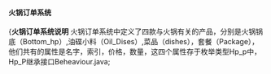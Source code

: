 #### 火锅订单系统
{**火锅订单系统说明**
火锅订单系统中定义了四款与火锅有关的产品，分别是火锅锅底（Bottom_hp）,油碟小料（Oil_Dises）,菜品（dishes），套餐（Package），
他们共有的属性是名字，索引，价格，数量，这四个属性存于枚举类型Hp_p中，Hp_P继承接口Beheaviour.java;
